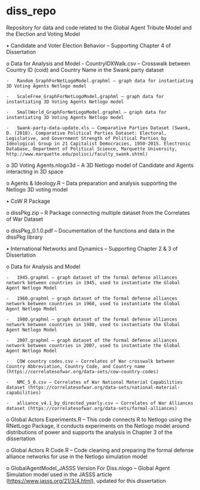 # diss_repo
Repository for data and code related to the Global Agent Tribute Model and the Election and Voting Model

•	Candidate and Voter Election Behavior – Supporting Chapter 4 of Dissertation

  o	Data for Analysis and Model
    -	CountryIDXWalk.csv – Crosswalk between Country ID (coid) and Country Name in the Swank party dataset
    
    -	Random_GraphForNetLogoModel.graphml – graph data for instantiating 3D Voting Agents Netlogo model
    
    -	ScaleFree_GraphForNetLogoModel.graphml – graph data for instantiating 3D Voting Agents Netlogo model
    
    -	SmallWorld_GraphForNetLogoModel.graphml – graph data for instantiating 3D Voting Agents Netlogo model
    
    -	Swank-party-data-update.xls – Comparative Parties Dataset (Swank, D. (2018). Comparative Political Parties Dataset: Electoral, Legislative, and Government Strength of Political Parties by Ideological Group in 21 Capitalist Democracies, 1950-2015. Electronic Database, Department of Political Science, Marquette University, http://www.marquette.edu/polisci/faculty_swank.shtml)
    
  o	3D Voting Agents.nlogo3d – A 3D Netlogo model of Candidate and Agents interacting in 3D space
  
  o	Agents & Ideology.R – Data preparation and analysis supporting the Netlogo 3D voting model

•	CoW R Package

  o	dissPkg.zip – R Package connecting multiple dataset from the Correlates of War Dataset
  
  o	dissPkg_0.1.0.pdf – Documentation of the functions and data in the dissPkg library

•	International Networks and Dynamics – Supporting Chapter 2 & 3 of Dissertation
  
  o	Data for Analysis and Model
  
    -	1945.graphml – graph dataset of the formal defense alliances network between countries in 1945, used to instantiate the Global Agent Netlogo Model
    
    -	1960.graphml – graph dataset of the formal defense alliances network between countries in 1960, used to instantiate the Global Agent Netlogo Model
    
    -	1980.graphml – graph dataset of the formal defense alliances network between countries in 1980, used to instantiate the Global Agent Netlogo Model
    
    -	2007.graphml – graph dataset of the formal defense alliances network between countries in 2007, used to instantiate the Global Agent Netlogo Model
    
    -	COW country codes.csv – Correlates of War crosswalk between Country Abbreviation, Country Code, and Country name (https://correlatesofwar.org/data-sets/cow-country-codes)
    
    -	NMC_5_0.csv – Correlates of War National Material Capabilities dataset (https://correlatesofwar.org/data-sets/national-material-capabilities)
    
    -	alliance_v4.1_by_directed_yearly.csv – Correlates of War Alliances dataset (https://correlatesofwar.org/data-sets/formal-alliances)

o	Global Actors Experiments.R – This code connects R to Netlogo using the RNetLogo Package, it conducts experiments on the Netlogo model around distributions of power and supports the analysis in Chapter 3 of the dissertation

o	Global Actors R Code.R – Code cleaning and preparing the formal defense alliance networks for use in the Netlogo simulation model

o	GlobalAgentModel_JASSS Version For Diss.nlogo – Global Agent Simulation model used in the JASSS article (https://www.jasss.org/21/3/4.html), updated for this dissertation
